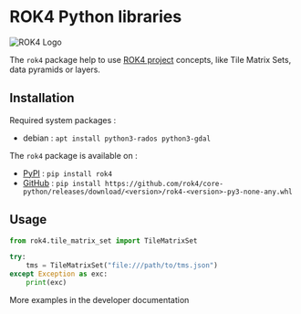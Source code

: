 # ROK4 Python libraries

![ROK4 Logo](https://rok4.github.io/assets/images/rok4.png)

The `rok4` package help to use [ROK4 project](https://rok4.github.io/) concepts, like Tile Matrix Sets, data pyramids or layers.

## Installation

Required system packages :
* debian : `apt install python3-rados python3-gdal`

The `rok4` package is available on :
* [PyPI](https://pypi.org/project/rok4/) : `pip install rok4`
* [GitHub](https://github.com/rok4/core-python/releases/) : `pip install https://github.com/rok4/core-python/releases/download/<version>/rok4-<version>-py3-none-any.whl`

## Usage

```python
from rok4.tile_matrix_set import TileMatrixSet

try:
    tms = TileMatrixSet("file:///path/to/tms.json")
except Exception as exc:
    print(exc)
```

More examples in the developer documentation
